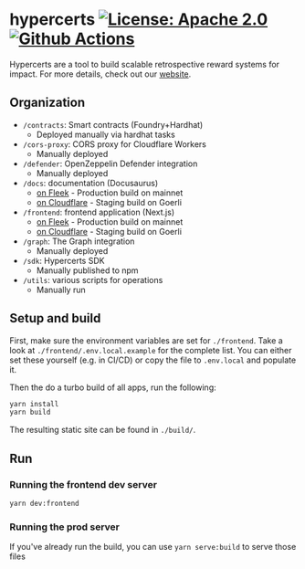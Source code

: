 # hypercerts [![License: Apache 2.0][license-badge]][license] [![Github Actions][gha-badge]][gha]

[license]: https://opensource.org/license/apache-2-0/
[license-badge]: https://img.shields.io/badge/License-Apache2.0-blue.svg
[gha]: https://github.com/Network-Goods/hypercerts/actions/workflows/ci-default.yml
[gha-badge]: https://github.com/Network-Goods/hypercerts/actions/workflows/ci-default.yml/badge.svg

Hypercerts are a tool to build scalable retrospective reward systems for impact.
For more details, check out our [website](https://hypercerts.org/).

## Organization

- `/contracts`: Smart contracts (Foundry+Hardhat)
  - Deployed manually via hardhat tasks
- `/cors-proxy`: CORS proxy for Cloudflare Workers
  - Manually deployed
- `/defender`: OpenZeppelin Defender integration
  - Manually deployed
- `/docs`: documentation (Docusaurus)
  - [on Fleek](https://hypercerts.on.fleek.co/docs/) - Production build on mainnet
  - [on Cloudflare](https://testnet.hypercerts.org/docs) - Staging build on Goerli
- `/frontend`: frontend application (Next.js)
  - [on Fleek](https://hypercerts.on.fleek.co/) - Production build on mainnet
  - [on Cloudflare](https://testnet.hypercerts.org) - Staging build on Goerli
- `/graph`: The Graph integration
  - Manually deployed
- `/sdk`: Hypercerts SDK
  - Manually published to npm
- `/utils`: various scripts for operations
  - Manually run 

## Setup and build

First, make sure the environment variables are set for `./frontend`.
Take a look at `./frontend/.env.local.example` for the complete list.
You can either set these yourself (e.g. in CI/CD) or copy the file to `.env.local` and populate it.

Then the do a turbo build of all apps, run the following:

```bash
yarn install
yarn build
```

The resulting static site can be found in `./build/`.

## Run

### Running the frontend dev server

```bash
yarn dev:frontend
```

### Running the prod server

If you've already run the build, you can use `yarn serve:build` to serve those files
